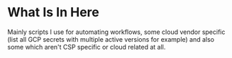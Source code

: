 # What Is In Here

Mainly scripts I use for automating workflows, some cloud vendor specific (list all GCP secrets with multiple active versions for example) and also some which aren't CSP specific or cloud related at all.
